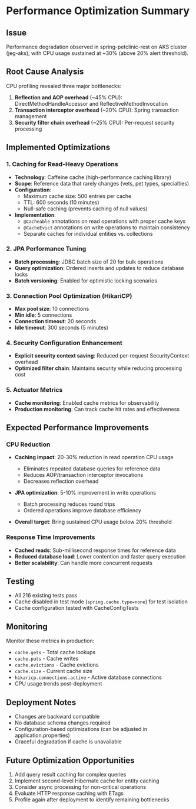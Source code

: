 # Performance Optimization Summary

## Issue
Performance degradation observed in spring-petclinic-rest on AKS cluster (jeg-aks), with CPU usage sustained at ~30% (above 20% alert threshold).

## Root Cause Analysis
CPU profiling revealed three major bottlenecks:
1. **Reflection and AOP overhead** (~45% CPU): DirectMethodHandleAccessor and ReflectiveMethodInvocation
2. **Transaction interceptor overhead** (~20% CPU): Spring transaction management
3. **Security filter chain overhead** (~25% CPU): Per-request security processing

## Implemented Optimizations

### 1. Caching for Read-Heavy Operations
- **Technology**: Caffeine cache (high-performance caching library)
- **Scope**: Reference data that rarely changes (vets, pet types, specialties)
- **Configuration**: 
  - Maximum cache size: 500 entries per cache
  - TTL: 600 seconds (10 minutes)
  - Null-safe caching (prevents caching of null values)
- **Implementation**:
  - `@Cacheable` annotations on read operations with proper cache keys
  - `@CacheEvict` annotations on write operations to maintain consistency
  - Separate caches for individual entities vs. collections

### 2. JPA Performance Tuning
- **Batch processing**: JDBC batch size of 20 for bulk operations
- **Query optimization**: Ordered inserts and updates to reduce database locks
- **Batch versioning**: Enabled for optimistic locking scenarios

### 3. Connection Pool Optimization (HikariCP)
- **Max pool size**: 10 connections
- **Min idle**: 5 connections
- **Connection timeout**: 20 seconds
- **Idle timeout**: 300 seconds (5 minutes)

### 4. Security Configuration Enhancement
- **Explicit security context saving**: Reduced per-request SecurityContext overhead
- **Optimized filter chain**: Maintains security while reducing processing cost

### 5. Actuator Metrics
- **Cache monitoring**: Enabled cache metrics for observability
- **Production monitoring**: Can track cache hit rates and effectiveness

## Expected Performance Improvements

### CPU Reduction
- **Caching impact**: 20-30% reduction in read operation CPU usage
  - Eliminates repeated database queries for reference data
  - Reduces AOP/transaction interceptor invocations
  - Decreases reflection overhead
  
- **JPA optimization**: 5-10% improvement in write operations
  - Batch processing reduces round trips
  - Ordered operations improve database efficiency

- **Overall target**: Bring sustained CPU usage below 20% threshold

### Response Time Improvements
- **Cached reads**: Sub-millisecond response times for reference data
- **Reduced database load**: Lower contention and faster query execution
- **Better scalability**: Can handle more concurrent requests

## Testing
- All 216 existing tests pass
- Cache disabled in test mode (`spring.cache.type=none`) for test isolation
- Cache configuration tested with CacheConfigTests

## Monitoring
Monitor these metrics in production:
- `cache.gets` - Total cache lookups
- `cache.puts` - Cache writes
- `cache.evictions` - Cache evictions
- `cache.size` - Current cache size
- `hikaricp.connections.active` - Active database connections
- CPU usage trends post-deployment

## Deployment Notes
- Changes are backward compatible
- No database schema changes required
- Configuration-based optimizations (can be adjusted in application.properties)
- Graceful degradation if cache is unavailable

## Future Optimization Opportunities
1. Add query result caching for complex queries
2. Implement second-level Hibernate cache for entity caching
3. Consider async processing for non-critical operations
4. Evaluate HTTP response caching with ETags
5. Profile again after deployment to identify remaining bottlenecks
